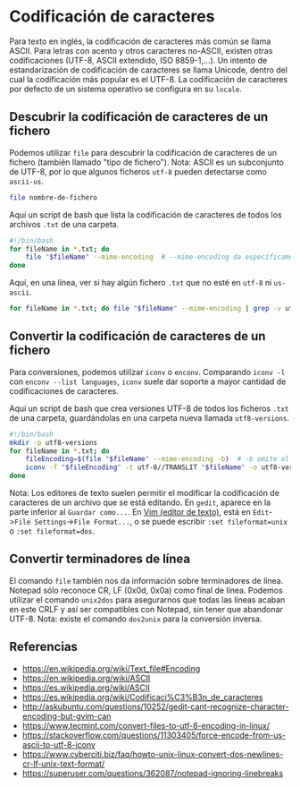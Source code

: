 # Codificación de caracteres

Para texto en inglés, la codificación de caracteres más común se llama ASCII. Para letras con acento y otros caracteres no-ASCII, existen otras codificaciones (UTF-8, ASCII extendido, ISO 8859-1,...).
Un intento de estandarización de codificación de caracteres se llama Unicode, dentro del cual la codificación más popular es el UTF-8.
La codificación de caracteres por defecto de un sistema operativo se configura en su `locale`.

## Descubrir la codificación de caracteres de un fichero

Podemos utilizar `file` para descubrir la codificación de caracteres de un fichero (también llamado "tipo de fichero"). Nota: ASCII es un subconjunto de UTF-8, por lo que algunos ficheros `utf-8` pueden detectarse como `ascii-us`.

```bash
file nombre-de-fichero
```

Aquí un script de bash que lista la codificación de caracteres de todos los archivos `.txt` de una carpeta.

```bash
#!/bin/bash
for fileName in *.txt; do
    file "$fileName" --mime-encoding  # --mime-encoding da específicamente lo que buscamos
done
```

Aquí, en una línea, ver si hay algún fichero `.txt` que no esté en `utf-8` ni `us-ascii`.

```bash
for fileName in *.txt; do file "$fileName" --mime-encoding | grep -v utf-8 | grep -v us-ascii; done
```


## Convertir la codificación de caracteres de un fichero

Para conversiones, podemos utilizar `iconv` o `enconv`. Comparando `iconv -l` con `enconv --list languages`, `iconv` suele dar soporte a mayor cantidad de codificaciones de caracteres.

Aquí un script de bash que crea versiones UTF-8 de todos los ficheros `.txt` de una carpeta, guardándolas en una carpeta nueva llamada `utf8-versions`.

```bash
#!/bin/bash
mkdir -p utf8-versions
for fileName in *.txt; do
    fileEncoding=$(file "$fileName" --mime-encoding -b)  # -b omite el nombre del fichero
    iconv -f "$fileEncoding" -t utf-8//TRANSLIT "$fileName" -o utf8-versions/"$fileName";
done
```

Nota: Los editores de texto suelen permitir el modificar la codificación de caracteres de un archivo que se está editando. En `gedit`, aparece en la parte inferior al `Guardar como...`. En [Vim (editor de texto)](writing---vim.md), está en `Edit`->`File Settings`->`File Format...`, o se puede escribir `:set fileformat=unix` o `:set fileformat=dos`.

## Convertir terminadores de línea

El comando `file` también nos da información sobre terminadores de línea. Notepad sólo reconoce CR, LF (0x0d, 0x0a) como final de línea. Podemos utilizar el comando `unix2dos` para asegurarnos que todas las líneas acaban en este CRLF y así ser compatibles con Notepad, sin tener que abandonar UTF-8. Nota: existe el comando `dos2unix` para la conversión inversa.

## Referencias

- https://en.wikipedia.org/wiki/Text_file#Encoding
- https://en.wikipedia.org/wiki/ASCII
- https://es.wikipedia.org/wiki/ASCII
- https://es.wikipedia.org/wiki/Codificaci%C3%B3n_de_caracteres
- http://askubuntu.com/questions/10252/gedit-cant-recognize-character-encoding-but-gvim-can 
- https://www.tecmint.com/convert-files-to-utf-8-encoding-in-linux/
- https://stackoverflow.com/questions/11303405/force-encode-from-us-ascii-to-utf-8-iconv
- https://www.cyberciti.biz/faq/howto-unix-linux-convert-dos-newlines-cr-lf-unix-text-format/
- https://superuser.com/questions/362087/notepad-ignoring-linebreaks
